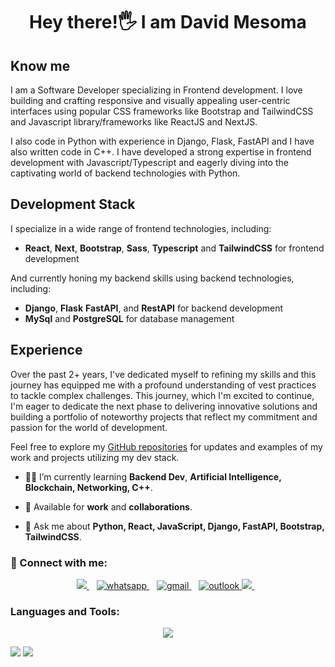 <p align='center'>
  <h1 align='center'>Hey there!🖐 I am David Mesoma</h1>

  ## Know me

  I am a Software Developer specializing in Frontend development. I love building and crafting responsive and visually appealing user-centric interfaces using popular CSS frameworks like Bootstrap and TailwindCSS and Javascript library/frameworks like ReactJS and NextJS.

  I also code in Python with experience in Django, Flask, FastAPI and I have also written code in C++.
  I have developed a strong expertise in frontend development with Javascript/Typescript and eagerly diving into the captivating world of backend technologies with Python.

  ## Development Stack
  
  I specialize in a wide range of frontend technologies, including:
  -   **React**, **Next**, **Bootstrap**, **Sass**, **Typescript** and **TailwindCSS** for frontend development

  And currently honing my backend skills using backend technologies, including:
  -   **Django**, **Flask** **FastAPI**, and **RestAPI** for backend development
  -   **MySql** and **PostgreSQL** for database management
  
  ## Experience

  Over the past 2+ years, I've dedicated myself to refining my skills and this journey has equipped me with a profound understanding of vest practices to tackle complex challenges. This journey, which I'm excited to continue, I'm eager to dedicate the next phase to delivering innovative solutions and building a portfolio of noteworthy projects that reflect my commitment and passion for the world of development.

  Feel free to explore my [GitHub repositories](https://github.com/DavidMesomaa?tab=repositories) for updates and examples of my work and projects utilizing my dev stack.

  -   👩‍💻 I’m currently learning **Backend Dev**, **Artificial Intelligence, Blockchain, Networking, C++**.

  -   🤝 Available for **work** and **collaborations**.

  -   💬 Ask me about **Python, React, JavaScript, Django, FastAPI, Bootstrap, TailwindCSS**.

  <h3 align="left">🎯 Connect with me:</h3>

  <p align="center">
    <a href="https://twitter.com/damechi_" target="blank">
      <img src="https://img.shields.io/badge/twitter-%231DA1F2.svg?&style=for-the-badge&logo=twitter&logoColor=white" />
    </a>&nbsp;&nbsp;
    <a href="https://wa.me/2348105621313?text=Hello David" target="_blank">
      <img src="https://img.shields.io/badge/WHATSAPP-%2325D366.svg?&style=for-the-badge&logo=whatsapp&logoColor=white" alt="whatsapp" />
    </a>&nbsp;&nbsp;
    <a href="mailto:mesogod2006@gmail.com" target="_blank">
      <img src="https://img.shields.io/badge/Gmail-%23D14836.svg?&style=for-the-badge&logo=gmail&logoColor=white" alt="gmail" />
    </a>&nbsp;&nbsp;
    <a href="mailto:davidchinedu06@outlook.com" target="_blank">
      <img src="https://img.shields.io/badge/OUTLOOK-%230077B5.svg?&style=for-the-badge&logo=microsoft&logoColor=white" alt="outlook" />
    </a>
    <a href="https://komarev.com/ghpvc/?username=davidmesomaa&label=PROFILE+VIEWS">
      <img src="https://komarev.com/ghpvc/?username=davidmesomaa&label=PROFILE+VIEWS&style=for-the-badge&color=red&abbreviated=true" />
    </a>&nbsp;&nbsp;
</p>

<h3 align="left">Languages and Tools:</h3>
  <p align="center">
    <a href="https://skillicons.dev">
      <img src="https://skillicons.dev/icons?i=html,css,bootstrap,sass,tailwindcss,js,react,next,ts,vite,nodejs,git,vercel,python,django,cpp,mysql,postgres,md,flask,fastapi&perline=9" />
    </a>
  </p>

  <p align ="left">
    <img src ="https://github-readme-stats.vercel.app/api/top-langs/?username=davidmesomaa&langs_count=7&layout=compact&theme=tokyonight" />
    <img src ="https://github-readme-stats.vercel.app/api?username=davidmesomaa&show_icons=true&theme=tokyonight&line_height=25" />
  </p>
